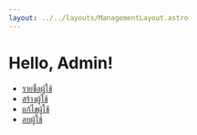 ```yaml
---
layout: ../../layouts/ManagementLayout.astro
---
```


# Hello, Admin!

- [รายชื่อผู้ใช้](/admin/users)
- [สร้างผู้ใช้](/admin/users/create)
- [แก้ไขผู้ใช้](/admin/users/edit)
- [ลบผู้ใช้](/admin/users/delete)
